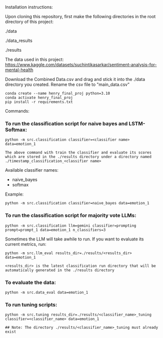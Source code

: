 Installation instructions:

Upon cloning this repository, first make the following directories in the root directory of this project:

./data

./data_results

./results

The data used in this project: https://www.kaggle.com/datasets/suchintikasarkar/sentiment-analysis-for-mental-health

Download the Combined Data.csv and drag and stick it into the ./data directory you created. Rename the csv file to "main_data.csv"

```
conda create --name henry_final_proj python=3.10
conda activate henry_final_proj
pip install -r requirements.txt
```

Commands:

### To run the classification script for naive bayes and LSTM-Softmax:

```
python -m src.classification classifier=<classifier name> data=emotion_1
```

`The above command with train the classifier and evaluate its scores which are stored in the ./results directory under a directory named ./timestamp_classification_<classifier name>`

Available classifier names:
- naive_bayes
- softmax

Example:

```
python -m src.classification classifier=naive_bayes data=emotion_1
```

### To run the classification script for majority vote LLMs:

```
python -m src.classification llm=gemini classifier=prompting prompt=prompt_1 data=emotion_1 n_classifiers=3
```

Sometimes the LLM will take awhile to run. If you want to evaluate its current metrics, run:

```
python -m src.llm_eval results_dir=./results/<results_dir> data=emotion_1
```

`<results_dir> is the latest classification run directory that will be automatically generated in the ./results directory`

### To evaluate the data:

```
python -m src.data_eval data=emotion_1
```

### To run tuning scripts:

```
python -m src.tuning results_dir=./results/<classifier_name>_tuning classifier=<classifier_name> data=emotion_1
```

`## Note: The directory ./results/<classifier_name>_tuning must already exist`
